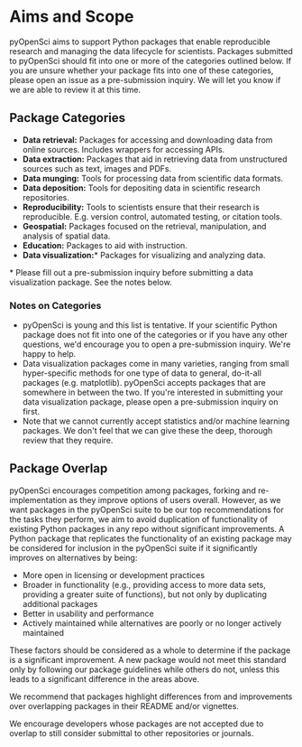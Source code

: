 # Aims and Scope
pyOpenSci aims to support Python packages that enable reproducible research and managing the data lifecycle for scientists. Packages submitted to pyOpenSci should fit into one or more of the categories outlined below. If you are unsure whether your package fits into one of these categories, please open an issue as a pre-submission inquiry. We will let you know if we are able to review it at this time.


## Package Categories
- **Data retrieval:** Packages for accessing and downloading data from online sources. Includes wrappers for accessing APIs.
- **Data extraction:** Packages that aid in retrieving data from unstructured sources such as text, images and PDFs.
- **Data munging:** Tools for processing data from scientific data formats.
- **Data deposition:** Tools for depositing data in scientific research repositories.
- **Reproducibility:** Tools to scientists ensure that their research is reproducible. E.g. version control, automated testing, or citation tools.
- **Geospatial:** Packages focused on the retrieval, manipulation, and analysis of spatial data.
- **Education:** Packages to aid with instruction.
- **Data visualization:**\* Packages for visualizing and analyzing data.

\* Please fill out a pre-submission inquiry before submitting a data visualization package. See the notes below.

### Notes on Categories
- pyOpenSci is young and this list is tentative. If your scientific Python package does not fit into one of the categories or if you have any other questions, we'd encourage you to open a pre-submission inquiry. We're happy to help.
- Data visualization packages come in many varieties, ranging from small hyper-specific methods for one type of data to general, do-it-all packages (e.g. matplotlib). pyOpenSci accepts packages that are somewhere in between the two. If you're interested in submitting your data visualization package, please open a pre-submission inquiry on first.
- Note that we cannot currently accept statistics and/or machine learning packages. We don't feel that we can give these the deep, thorough review that they require. 

## Package Overlap
pyOpenSci encourages competition among packages, forking and re-implementation as they improve options of users overall. However, as we want packages in the pyOpenSci suite to be our top recommendations for the tasks they perform, we aim to avoid duplication of functionality of existing Python packages in any repo without significant improvements. A Python package that replicates the functionality of an existing package may be considered for inclusion in the pyOpenSci suite if it significantly improves on alternatives by being:

- More open in licensing or development practices
- Broader in functionality (e.g., providing access to more data sets, providing a greater suite of functions), but not only by duplicating additional packages
- Better in usability and performance
- Actively maintained while alternatives are poorly or no longer actively maintained

These factors should be considered as a whole to determine if the package is a significant improvement. A new package would not meet this standard only by following our package guidelines while others do not, unless this leads to a significant difference in the areas above.

We recommend that packages highlight differences from and improvements over overlapping packages in their README and/or vignettes.

We encourage developers whose packages are not accepted due to overlap to still consider submittal to other repositories or journals.
